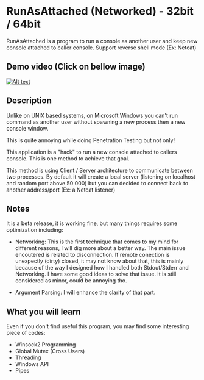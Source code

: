 # RunAsAttached (Networked) - 32bit / 64bit

RunAsAttached is a program to run a console as another user and keep new console attached to caller console. Support reverse shell mode (Ex: Netcat)

## Demo video (Click on bellow image)

[![Alt text](http://i3.ytimg.com/vi/nT8ub6Q1R0c/maxresdefault.jpg)](https://www.youtube.com/watch?v=nT8ub6Q1R0c)

## Description

Unlike on UNIX based systems, on Microsoft Windows you can't run command as another user without spawning a new process then a new console window.

This is quite annoying while doing Penetration Testing but not only!

This application is a "hack" to run a new console attached to callers console. This is one method to achieve that goal.

This method is using Client / Server architecture to communicate between two processes. By default it will create a local server (listening on localhost and random port above 50 000) but you can decided to connect back to another address/port (Ex: a Netcat listener)

## Notes

It is a beta release, it is working fine, but many things requires some optimization including:

* Networking: This is the first technique that comes to my mind for different reasons, I will dig more about a better way. The main issue encoutered is related to disconnection. If remote conection is unexpectly (dirty) closed, it may not know about that, this is mainly because of the way I designed how I handled both Stdout/Stderr and Networking. I have some good ideas to solve that issue. It is still considered as minor, could be annoying tho.

* Argument Parsing: I will enhance the clarity of that part. 

## What you will learn

Even if you don't find useful this program, you may find some interesting piece of codes:

- Winsock2 Programming
- Global Mutex (Cross Users)
- Threading
- Windows API
- Pipes